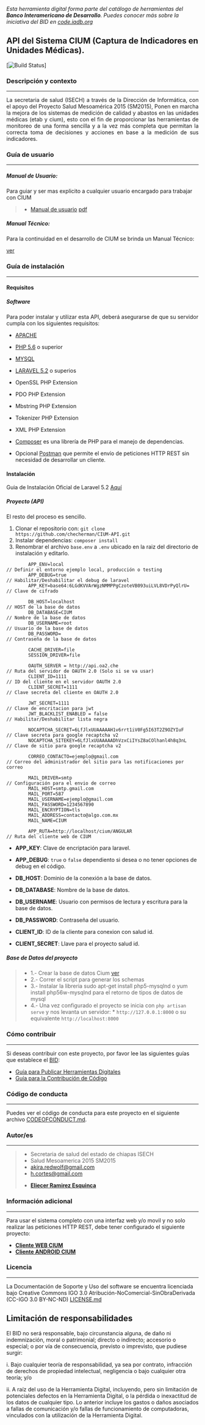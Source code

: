 *Esta herramienta digital forma parte del catálogo de herramientas del **Banco Interamericano de Desarrollo**. Puedes conocer más sobre la iniciativa del BID en [code.iadb.org](code.iadb.org)*

## API del Sistema CIUM (Captura de Indicadores en Unidades Médicas).

  

[![Build Status](https://travis-ci.org/checherman/CIUM-API.svg?branch=master)]

### Descripción y contexto
---
<p style="text-align: justify;">
La secretaria de salud (ISECH) a través de la Dirección de Informática, con el apoyo del Proyecto Salud Mesoamérica 2015 (SM2015), Ponen en marcha la mejora de los sistemas de medición de calidad y abastos en las unidades médicas (etab y cium), esto con el fin de proporcionar las herramientas de monitoreo de una forma sencilla y a la vez más completa que permitan la correcta toma de decisiones y acciones en base a la medición de sus indicadores.
</p>

### Guía de usuario
---
##### Manual de Usuario:
Para guiar y ser mas explicito a cualquier usuario encargado para trabajar con CIUM

 > - [Manual de usuario](public/api/Contents) [pdf](public/manual-usuario.pdf)

  
##### Manual Técnico:

Para la continuidad en el desarrollo de CIUM se brinda un Manual Técnico:

[ver](public/doc)

### Guía de instalación
---
#### Requisitos
##### Software
Para poder instalar y utilizar esta API, deberá asegurarse de que su servidor cumpla con los siguientes requisitos:

* [APACHE]('http://www.apache.org/')
* [PHP 5.6]('https://secure.php.net/')  o superior 
* [MYSQL]('https://www.mysql.com/')
* [LARAVEL 5.2]('http://laravel.com/docs/master') o superios

* OpenSSL PHP Extension
* PDO PHP Extension
* Mbstring PHP Extension
* Tokenizer PHP Extension
* XML PHP Extension
* [Composer](https://getcomposer.org/) es una librería de PHP para el manejo de dependencias.
* Opcional [Postman](https://www.getpostman.com/) que permite el envío de peticiones HTTP REST sin necesidad de desarrollar un cliente.

#### Instalación
Guia de Instalación Oficial de Laravel 5.2 [Aquí](https://laravel.com/docs/5.2/installation)
##### Proyecto (API)
El resto del proceso es sencillo.
1. Clonar el repositorio con: `git clone https://github.com/checherman/CIUM-API.git`
2. Instalar dependencias: `composer install`
3. Renombrar el archivo `base.env` a `.env` ubicado en la raiz del directorio de instalación y editarlo.

```   
        APP_ENV=local                                                              // Definir el entorno ejemplo local, producción o testing 
        APP_DEBUG=true                                                             // Habilitar/Deshabilitar el debug de laravel
        APP_KEY=base64:6LGdKVVArWgzNMMPPgCzoteVB093uiLVL8VDrPyQlrU=                // Clave de cifrado

        DB_HOST=localhost                                                          // HOST de la base de datos
        DB_DATABASE=CIUM                                                           // Nombre de la base de datos 
        DB_USERNAME=root                                                           // Usuario de la base de datos 
        DB_PASSWORD=                                                               // Contraseña de la base de datos 

        CACHE_DRIVER=file                                                          
        SESSION_DRIVER=file                                                        

        OAUTH_SERVER = http://api.oa2.che                                          // Ruta del servidor de OAUTH 2.0 (Solo si se va usar) 
        CLIENT_ID=1111                                                             // ID del cliente en el servidor OAUTH 2.0
        CLIENT_SECRET=1111                                                         // Clave secreta del cliente en OAUTH 2.0

        JWT_SECRET=1111                                                            // Clave de encritacion para jwt
        JWT_BLACKLIST_ENABLED = false                                              // Habilitar/Deshabilitar lista negra

        NOCAPTCHA_SECRET=6LfJlxUUAAAAAH1v6rrt1iV0Fg5I63T2Z9OZYIuF                  // Clave secreta para google recaptcha v2
        NOCAPTCHA_SITEKEY=6LfJlxUUAAAAADhVzxCiIYsZ8aCOlhanl4h8q3nL                 // Clave de sitio para google recaptcha v2

        CORREO_CONTACTO=ejemplo@gmail.com                                          // Correo del administrador del sitio para las notificaciones por correo

        MAIL_DRIVER=smtp                                                           // Configuración para el envio de correo 
        MAIL_HOST=smtp.gmail.com                                                   
        MAIL_PORT=587                                                                   
        MAIL_USERNAME=ejemplo@gmail.com
        MAIL_PASSWORD=1234567890
        MAIL_ENCRYPTION=tls
        MAIL_ADDRESS=contacto@algo.com.mx
        MAIL_NAME=CIUM

        APP_RUTA=http://localhost/cium/ANGULAR                                      // Ruta del cliente web de CIUM 

```
       
    
* **APP_KEY**: Clave de encriptación para laravel.
* **APP_DEBUG**: `true` o `false` dependiento si desea o no tener opciones de debug en el código.
* **DB_HOST**: Dominio de la conexión a la base de datos.
* **DB_DATABASE**: Nombre de la base de datos.
* **DB_USERNAME**: Usuario con permisos de lectura y escritura para la base de datos.
* **DB_PASSWORD**: Contraseña del usuario.

* **CLIENT_ID**: ID de la cliente para conexion con salud id.
* **CLIENT_SECRET**: Llave para el proyecto salud id.

##### Base de Datos del proyecto
> - 1.- Crear la base de datos Cium	[ver](database)
> - 2.- Correr el script para generar los schemas 
> - 3.- Instalar la libreria sudo apt-get install php5-mysqlnd o yum install php56w-mysqlnd para el retorno de tipos de datos de mysql
> - 4.- Una vez configurado el proyecto se inicia con `php artisan serve` y nos levanta un servidor: 
    * `http://127.0.0.1:8000` o su equivalente `http://localhost:8000`

### Cómo contribuir
---
Si deseas contribuir con este proyecto, por favor lee las siguientes guías que establece el [BID](https://www.iadb.org/es "BID"):

* [Guía para Publicar Herramientas Digitales](https://el-bid.github.io/guia-de-publicacion/ "Guía para Publicar") 
* [Guía para la Contribución de Código](https://github.com/EL-BID/Plantilla-de-repositorio/blob/master/CONTRIBUTING.md "Guía de Contribución de Código")

### Código de conducta 
---
Puedes ver el código de conducta para este proyecto en el siguiente archivo [CODEOFCONDUCT.md](https://github.com/EL-BID/Supervision-SISBEN-ML/blob/master/CODEOFCONDUCT.md).

### Autor/es
---
> - Secretaria de salud del estado de chiapas ISECH
> - Salud Mesoamerica 2015 SM2015
> - akira.redwolf@gmail.com 
> - h.cortes@gmail.com 
> * **[Eliecer Ramirez Esquinca](https://github.com/checherman "Github")**

### Información adicional
---
Para usar el sistema completo con una interfaz web y/o movil y no solo realizar las peticiones HTTP REST, debe tener configurado el siguiente proyecto:
* **[Cliente WEB CIUM](https://github.com/checherman/CIUM-WEB "Proyecto WEB que complenta el sistema")**
* **[Cliente ANDROID CIUM](https://github.com/joramdeveloper/CIUM_movil "Proyecto WEB que complenta el sistema")**

### Licencia 
---
La Documentación de Soporte y Uso del software se encuentra licenciada bajo Creative Commons IGO 3.0 Atribución-NoComercial-SinObraDerivada (CC-IGO 3.0 BY-NC-ND)  [LICENSE.md](https://github.com/checherman/CIUM-API/blob/master/LICENSE.md)

## Limitación de responsabilidades

El BID no será responsable, bajo circunstancia alguna, de daño ni indemnización, moral o patrimonial; directo o indirecto; accesorio o especial; o por vía de consecuencia, previsto o imprevisto, que pudiese surgir:

i. Bajo cualquier teoría de responsabilidad, ya sea por contrato, infracción de derechos de propiedad intelectual, negligencia o bajo cualquier otra teoría; y/o

ii. A raíz del uso de la Herramienta Digital, incluyendo, pero sin limitación de potenciales defectos en la Herramienta Digital, o la pérdida o inexactitud de los datos de cualquier tipo. Lo anterior incluye los gastos o daños asociados a fallas de comunicación y/o fallas de funcionamiento de computadoras, vinculados con la utilización de la Herramienta Digital.
